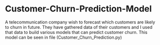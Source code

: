 # Customer-Churn-Prediction-Model
A telecommunication company wish to forecast which customers are likely to churn in future. They have gathered data of their customers and  I used that data to build various models that can predict customer churn.
This model can be seen in file (Customer_Churn_Prediction.py)
